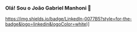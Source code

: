 ### Olá! Sou o João Gabriel Manhoni 👋

https://img.shields.io/badge/LinkedIn-0077B5?style=for-the-badge&logo=linkedin&logoColor=white)]

<!--
**Manhoni/Manhoni** is a ✨ _special_ ✨ repository because its `README.md` (this file) appears on your GitHub profile.

Here are some ideas to get you started:

- 🔭 I’m currently working on ...
- 🌱 I’m currently learning ...
- 👯 I’m looking to collaborate on ...
- 🤔 I’m looking for help with ...
- 💬 Ask me about ...
- 📫 How to reach me: ...
- 😄 Pronouns: ...
- ⚡ Fun fact: ...
-->
